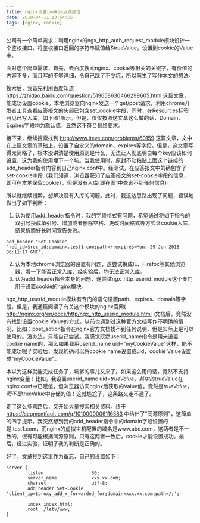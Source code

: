 ```yaml
---
title: nginx设置cookie点滴感悟
date: 2018-04-11 13:54:55
tags: [nginx, cookie]
---
```



公司有一个简单需求：利用nginx的ngx_http_auth_request_module模块设计一个鉴权接口，将鉴权接口返回的字符串赋值给$trueValue，设置到cookie的Value中。

面对这个简单需求，首先，去百度搜索nginx、cookie等相关的关键字，有价值的内容不多，而且写的不够详细，令自己踩了不少坑，所以萌生了写作本文的想法。

搜索后，我首先利用百度知道 https://zhidao.baidu.com/question/519658630466299605.html 这篇文章，能成功设置cookie。本地浏览器向nginx发送一个get/post请求，利用chrome开发者工具查看应答报文的头部已包含set_cookie字段，同时，在Resources标签可见已写入库，如下图1所示。但是，仅仅按照这文章这么做的话，Domain、Expires字段均为默认值，显然这不符合最终要求。

接下来，继续搜索找到 http://www.iteye.com/problems/60159 这篇文章，文中在上篇文章的基础上，设置了自定义的domain、expires等字段。但是，这文章写得太简略了，根本没讲清楚使用原则是什么，无法让人彻底明白每个key应该如何设置，这为我的使用埋下一个坑。当我使用时，原封不动粘贴上面这个链接的add_header指令内容到自己nginx.conf中。经测试，在应答报文中的确包含了set-cookie字段（我们知道，浏览器获知了应答报文的set-cookie字段的信息，即可在本地保留cookie），但是没有入库(即在图1中查询不到任何信息)。

所以就继续搜索，想解决没有入库的问题。此时，我这边思路出现了问题，错误地做出了如下判断：

1. 认为使用add_header指令时，我的字段格式有问题，希望通过将如下指令的双引号换成单引号、增加或者删除空格、更改时间格式等方式让cookie入库，结果折腾好长时间宣告失败。

```
add_header "Set-Cookie" "rec_id=$rec_id;domain=.test1.com;path=/;expires=Mon, 29-Jun-2015 06:11:17 GMT";
```

2. 认为本地chrome浏览器的设置有问题，遂尝试换成IE、Firefox等其他浏览器，看一下能否正常入库，经实验后，均无法正常入库。
3. 认为add_header指令本身的问题，遂尝试ngx_http_userid_module这个专门用于设置cookie的nginx模块。

ngx_http_userid_module模块有专门的语句设置path、expires、domain等字段。但是，我通篇阅读了有关这个模块的nginx官网( http://nginx.org/en/docs/http/ngx_http_userid_module.html )文档后，竟然没有找到设置cookie Value的方式。以前也遇到过这种官方文档写作不明确的情况，比如：post_action指令在nginx官方文档找不到任何说明，但是实际上是可以使用的。没办法，只能自己尝试。我感觉既然userid_name指令是用来设置cookie name的，那么如果我用userid_name uid="myCookieValue"这样，能不能成功呢？实验后，发现的确可以将cookie name设置成uid，cookie Value设置成"myCookieValue"。

本以为这样就能完成任务了，坑爹的事儿又来了。如果这么用的话，竟然不支持nginx变量！比如，我设置userid_name uid=$trueValue，其中的$trueValue在nginx.conf中已赋值，但浏览器访问nginx后获取的Value值，竟然是$trueValue，而不是$trueValue中存储的值！这就尴尬了，这条路又走不通了。

走了这么多弯路后，又开始大量搜索相关资料。终于 https://segmentfault.com/q/1010000006116583 中给出了"同源原则"，这简单的四字提示。我突然想到我的add_header指令中的domain字段设置的是.test1.com，而nginx的虚拟主机配置的域名是www.abc.com，这两者是不一致的，很有可能根据同源原则，只有这两者一致后，cookie才能设置成功。最后，经过实验，证明了我的判断是正确的。

好了，文章抄到这里作为备忘，自己的设置如下：

```
server {
        listen                  80;
        server_name             xxx.xx.com;
        charset                 utf-8;
        add_header Set-Cookie   'client_ip=$proxy_add_x_forwarded_for;domain=xxx.xx.com;path=/;';

        index index.html;
        root  /letv/www;
}
```